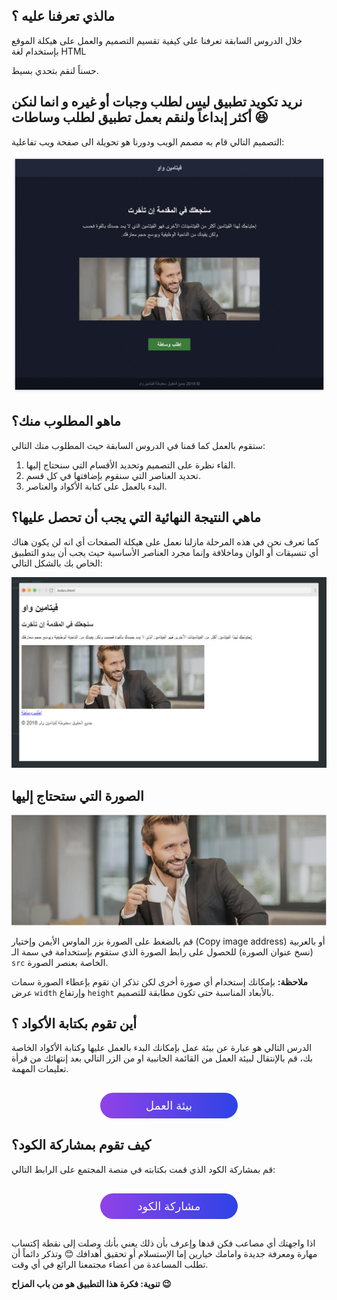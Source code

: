 ## مالذي تعرفنا عليه ؟
خلال الدروس السابقة تعرفنا على كيفية تقسيم التصميم والعمل على هيكلة الموقع بإستخدام لغة HTML

حسناً لنقم بتحدي بسيط.

## نريد تكويد تطبيق ليس لطلب وجبات أو غيره و انما لنكن أكثر إبداعاً ولنقم بعمل تطبيق لطلب وساطات :laughing:
التصميم التالي قام به مصمم الويب ودورنا هو تحويلة الى صفحة ويب تفاعلية:

![webpage design](assets/design.jpg) 

## ماهو المطلوب منك؟
ستقوم بالعمل كما قمنا في الدروس السابقة حيث المطلوب منك التالي:

1. القاء نظرة على التصميم وتحديد الأقسام التي سنحتاج إليها.
2. تحديد العناصر التي سنقوم بإضافتها في كل قسم.
3. البدء بالعمل على كتابة الأكواد والعناصر.

## ماهي النتيجة النهائية التي يجب أن تحصل عليها؟
كما تعرف نحن في هذه المرحلة مازلنا نعمل على هيكلة الصفحات أي انه لن يكون هناك أي تنسيقات أو الوان وماخلافة وإنما مجرد العناصر الأساسية حيث يجب أن يبدو التطبيق الخاص بك بالشكل التالي:

![final result](assets/workspace.jpg) 

## الصورة التي ستحتاج إليها 

![image|600x210](assets/banner.jpg) 

قم بالضغط على الصورة بزر الماوس الأيمن وإختيار (Copy image address) أو بالعربية (نسخ عنوان الصورة) للحصول على رابط الصورة الذي ستقوم بإستخدامة في سمة الـ `src` الخاصة بعنصر الصورة.

**ملاحظة:** بإمكانك إستخدام أي صورة أخرى لكن تذكر ان تقوم بإعطاء الصورة سمات عرض `width` وإرتفاع `height` بالأبعاد المناسبة حتى تكون مطابقة للتصميم.

## أين تقوم بكتابة الأكواد ؟ 
الدرس التالي هو عبارة عن بيئة عمل بإمكانك البدء بالعمل عليها وكتابة الأكواد الخاصة بك، قم بالإنتقال لبيئة العمل من القائمة الجانبية او من الزر التالي بعد إنتهائك من قرأة تعليمات المهمة.

<a href="#" style="display: block; width: 200px; background-color: #5355e8; background-image:linear-gradient(to left, #2d43e7, #9042e8); color:#fff; padding: 10px; margin: 30px auto; border-radius:100px; text-decoration: none; font-size: 18px; text-align: center;" download>بيئة العمل</a>

## كيف تقوم بمشاركة الكود؟
قم بمشاركة الكود الذي قمت بكتابته في منصة المجتمع على الرابط التالي:

<a href="#" style="display: block; width: 200px; background-color: #5355e8; background-image:linear-gradient(to left, #2d43e7, #9042e8); color:#fff; padding: 10px; margin: 30px auto; border-radius:100px; text-decoration: none; font-size: 18px; text-align: center;" download>مشاركة الكود</a>


اذا واجهتك أي مصاعب فكن قدها وإعرف بأن ذلك يعني بأنك وصلت إلى نقطة إكتساب مهارة ومعرفة جديدة وامامك خيارين إما الإستسلام أو تحقيق أهدافك :blush: وتذكر دائماً أن تطلب المساعدة من أعضاء مجتمعنا الرائع في أي وقت.

**تنوية: فكرة هذا التطبيق هو من باب المزاح :wink:**
